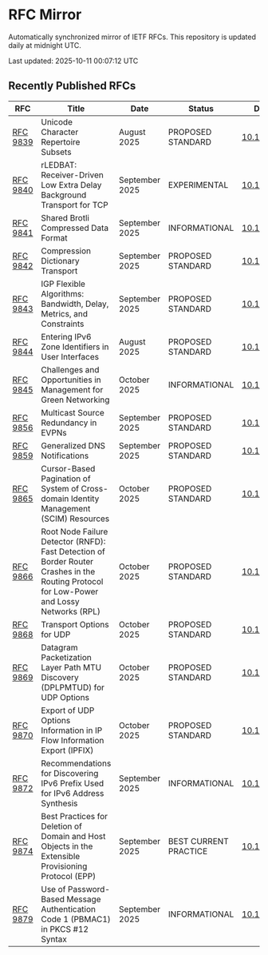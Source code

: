 # RFC Mirror

Automatically synchronized mirror of IETF RFCs. This repository is updated daily at midnight UTC.

Last updated: 2025-10-11 00:07:12 UTC

## Recently Published RFCs

| RFC | Title | Date | Status | DOI |
|-----|-------|------|--------|-----|
| [RFC 9839](rfcs/rfc9839.txt) | Unicode Character Repertoire Subsets | August 2025 | PROPOSED STANDARD | [10.17487](https://doi.org/10.17487/RFC9839) |
| [RFC 9840](rfcs/rfc9840.txt) | rLEDBAT: Receiver-Driven Low Extra Delay Background Transport for TCP | September 2025 | EXPERIMENTAL | [10.17487](https://doi.org/10.17487/RFC9840) |
| [RFC 9841](rfcs/rfc9841.txt) | Shared Brotli Compressed Data Format | September 2025 | INFORMATIONAL | [10.17487](https://doi.org/10.17487/RFC9841) |
| [RFC 9842](rfcs/rfc9842.txt) | Compression Dictionary Transport | September 2025 | PROPOSED STANDARD | [10.17487](https://doi.org/10.17487/RFC9842) |
| [RFC 9843](rfcs/rfc9843.txt) | IGP Flexible Algorithms: Bandwidth, Delay, Metrics, and Constraints | September 2025 | PROPOSED STANDARD | [10.17487](https://doi.org/10.17487/RFC9843) |
| [RFC 9844](rfcs/rfc9844.txt) | Entering IPv6 Zone Identifiers in User Interfaces | August 2025 | PROPOSED STANDARD | [10.17487](https://doi.org/10.17487/RFC9844) |
| [RFC 9845](rfcs/rfc9845.txt) | Challenges and Opportunities in Management for Green Networking | October 2025 | INFORMATIONAL | [10.17487](https://doi.org/10.17487/RFC9845) |
| [RFC 9856](rfcs/rfc9856.txt) | Multicast Source Redundancy in EVPNs | September 2025 | PROPOSED STANDARD | [10.17487](https://doi.org/10.17487/RFC9856) |
| [RFC 9859](rfcs/rfc9859.txt) | Generalized DNS Notifications | September 2025 | PROPOSED STANDARD | [10.17487](https://doi.org/10.17487/RFC9859) |
| [RFC 9865](rfcs/rfc9865.txt) | Cursor-Based Pagination of System of Cross-domain Identity Management (SCIM) Resources | October 2025 | PROPOSED STANDARD | [10.17487](https://doi.org/10.17487/RFC9865) |
| [RFC 9866](rfcs/rfc9866.txt) | Root Node Failure Detector (RNFD): Fast Detection of Border Router Crashes in the Routing Protocol for Low-Power and Lossy Networks (RPL) | October 2025 | PROPOSED STANDARD | [10.17487](https://doi.org/10.17487/RFC9866) |
| [RFC 9868](rfcs/rfc9868.txt) | Transport Options for UDP | October 2025 | PROPOSED STANDARD | [10.17487](https://doi.org/10.17487/RFC9868) |
| [RFC 9869](rfcs/rfc9869.txt) | Datagram Packetization Layer Path MTU Discovery (DPLPMTUD) for UDP Options | October 2025 | PROPOSED STANDARD | [10.17487](https://doi.org/10.17487/RFC9869) |
| [RFC 9870](rfcs/rfc9870.txt) | Export of UDP Options Information in IP Flow Information Export (IPFIX) | October 2025 | PROPOSED STANDARD | [10.17487](https://doi.org/10.17487/RFC9870) |
| [RFC 9872](rfcs/rfc9872.txt) | Recommendations for Discovering IPv6 Prefix Used for IPv6 Address Synthesis | September 2025 | INFORMATIONAL | [10.17487](https://doi.org/10.17487/RFC9872) |
| [RFC 9874](rfcs/rfc9874.txt) | Best Practices for Deletion of Domain and Host Objects in the Extensible Provisioning Protocol (EPP) | September 2025 | BEST CURRENT PRACTICE | [10.17487](https://doi.org/10.17487/RFC9874) |
| [RFC 9879](rfcs/rfc9879.txt) | Use of Password-Based Message Authentication Code 1 (PBMAC1) in PKCS #12 Syntax | September 2025 | INFORMATIONAL | [10.17487](https://doi.org/10.17487/RFC9879) |
